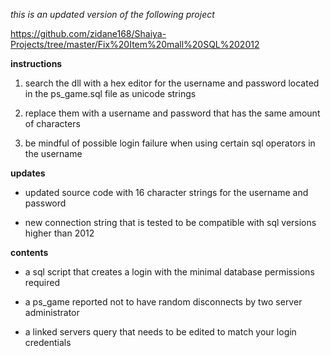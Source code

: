 *this is an updated version of the following project* 

https://github.com/zidane168/Shaiya-Projects/tree/master/Fix%20Item%20mall%20SQL%202012

**instructions**

1. search the dll with a hex editor for the username and password located in the ps_game.sql file as unicode strings

2. replace them with a username and password that has the same amount of characters 

3. be mindful of possible login failure when using certain sql operators in the username

**updates**

* updated source code with 16 character strings for the username and password

* new connection string that is tested to be compatible with sql versions higher than 2012

**contents**

* a sql script that creates a login with the minimal database permissions required

* a ps_game reported not to have random disconnects by two server administrator

* a linked servers query that needs to be edited to match your login credentials

